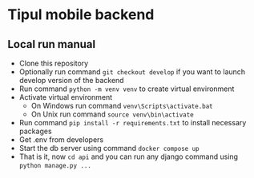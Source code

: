 # Tipul mobile backend

## Local run manual

- Clone this repository
- Optionally run command `git checkout develop` if you want to launch develop version of the backend
- Run command `python -m venv venv` to create virtual environment
- Activate virtual environment
    - On Windows run command `venv\Scripts\activate.bat`
    - On Unix run command `source venv\bin\activate`
- Run command `pip install -r requirements.txt` to install necessary packages
- Get .env from developers
- Start the db server using command `docker compose up`
- That is it, now `cd api` and you can run any django command using `python manage.py ...`

